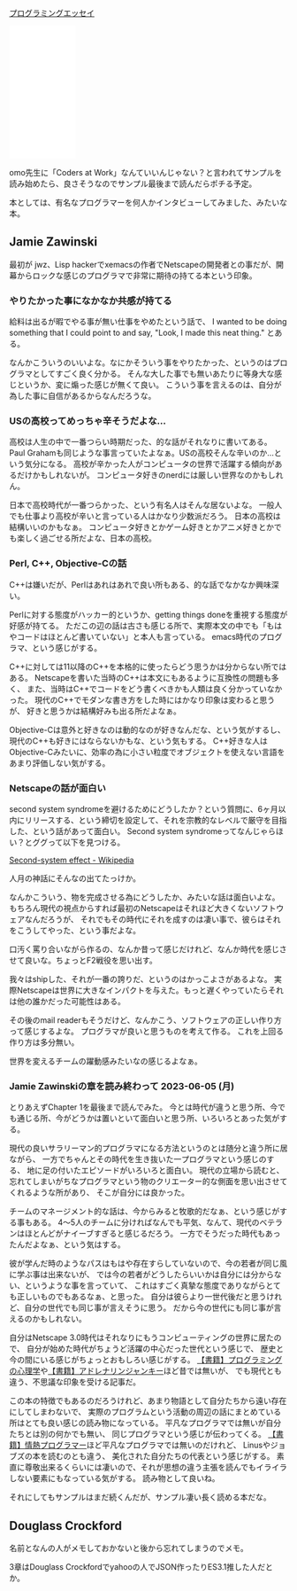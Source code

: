 [プログラミングエッセイ](%E3%83%97%E3%83%AD%E3%82%B0%E3%83%A9%E3%83%9F%E3%83%B3%E3%82%B0%E3%82%A8%E3%83%83%E3%82%BB%E3%82%A4)

<iframe sandbox="allow-popups allow-scripts allow-modals allow-forms allow-same-origin" style="width:120px;height:240px;" marginwidth="0" marginheight="0" scrolling="no" frameborder="0" src="//rcm-fe.amazon-adsystem.com/e/cm?lt1=_blank&bc1=000000&IS2=1&bg1=FFFFFF&fc1=000000&lc1=0000FF&t=karino203-22&language=ja_JP&o=9&p=8&l=as4&m=amazon&f=ifr&ref=as_ss_li_til&asins=B00ACC2536&linkId=11354af785d0ecac59293698e2e667ae"></iframe>

omo先生に「Coders at Work」なんていいんじゃない？と言われてサンプルを読み始めたら、良さそうなのでサンプル最後まで読んだらポチる予定。

本としては、有名なプログラマーを何人かインタビューしてみました、みたいな本。

## Jamie Zawinski

最初が jwz、Lisp hackerでxemacsの作者でNetscapeの開発者との事だが、開幕からロックな感じのプログラマで非常に期待の持てる本という印象。

### やりたかった事になかなか共感が持てる

給料は出るが暇でやる事が無い仕事をやめたという話で、
I wanted to be doing something that I could point to and say, "Look, I made this neat thing."
とある。

なんかこういうのいいよな。なにかそういう事をやりたかった、というのはプログラマとしてすごく良く分かる。
そんな大した事でも無いあたりに等身大な感じというか、変に煽った感じが無くて良い。
こういう事を言えるのは、自分が為した事に自信があるからなんだろうな。

### USの高校ってめっちゃ辛そうだよな…

高校は人生の中で一番つらい時期だった、的な話がそれなりに書いてある。
Paul Grahamも同じような事言っていたよなぁ。USの高校そんな辛いのか…という気分になる。
高校が辛かった人がコンピュータの世界で活躍する傾向があるだけかもしれないが。
コンピュータ好きのnerdには厳しい世界なのかもしれん。

日本で高校時代が一番つらかった、という有名人はそんな居ないよな。
一般人でも仕事より高校が辛いと言っている人はかなり少数派だろう。
日本の高校は結構いいのかもなぁ。
コンピュータ好きとかゲーム好きとかアニメ好きとかでも楽しく過ごせる所だよな、日本の高校。

### Perl, C++, Objective-Cの話

C++は嫌いだが、Perlはあれはあれで良い所もある、的な話でなかなか興味深い。

Perlに対する態度がハッカー的というか、getting things doneを重視する態度が好感が持てる。
ただこの辺の話は古さも感じる所で、実際本文の中でも「もはやコードはほとんど書いていない」と本人も言っている。
emacs時代のプログラマ、という感じがする。

C++に対しては11以降のC++を本格的に使ったらどう思うかは分からない所ではある。
Netscapeを書いた当時のC++は本文にもあるように互換性の問題も多く、
また、当時はC++でコードをどう書くべきかも人類は良く分かっていなかった。
現代のC++でモダンな書き方をした時にはかなり印象は変わると思うが、
好きと思うかは結構好みも出る所だよなぁ。

Objective-Cは意外と好きなのは動的なのが好きなんだな、という気がするし、現代のC++も好きにはならないかもな、という気もする。
C++好きな人はObjective-Cみたいに、効率の為に小さい粒度でオブジェクトを使えない言語をあまり評価しない気がする。

### Netscapeの話が面白い

second system syndromeを避けるためにどうしたか？という質問に、6ヶ月以内にリリースする、という締切を設定して、それを宗教的なレベルで厳守を目指した、という話があって面白い。
Second system syndromeってなんじゃらほい？とググって以下を見つける。

[Second-system effect - Wikipedia](https://en.wikipedia.org/wiki/Second-system_effect)

人月の神話にそんなの出てたっけか。

なんかこういう、物を完成させる為にどうしたか、みたいな話は面白いよな。
もちろん現代の視点からすれば最初のNetscapeはそれほど大きくないソフトウェアなんだろうが、
それでもその時代にそれを成すのは凄い事で、彼らはそれをこうしてやった、という事だよな。

口汚く罵り合いながら作るの、なんか昔って感じだけれど、なんか時代を感じさせて良いな。ちょっとF2戦役を思い出す。

我々はshipした、それが一番の誇りだ、というのはかっこよさがあるよな。
実際Netscapeは世界に大きなインパクトを与えた。もっと遅くやっていたらそれは他の誰かだった可能性はある。

その後のmail readerもそうだけど、なんかこう、ソフトウェアの正しい作り方って感じするよな。
プログラマが良いと思うものを考えて作る。
これを上回る作り方は多分無い。

世界を変えるチームの躍動感みたいなの感じるよなぁ。

### Jamie Zawinskiの章を読み終わって 2023-06-05 (月)

とりあえずChapter 1を最後まで読んでみた。
今とは時代が違うと思う所、今でも通じる所、今がどうかは置いといて面白いと思う所、いろいろとあった気がする。

現代の良いサラリーマン的プログラマになる方法というのとは随分と違う所に居ながら、
一方でちゃんとその時代を生き抜いた一プログラマという感じのする、
地に足の付いたエピソードがいろいろと面白い。
現代の立場から読むと、忘れてしまいがちなプログラマという物のクリエーター的な側面を思い出させてくれるような所があり、
そこが自分には良かった。

チームのマネージメント的な話は、今からみると牧歌的だなぁ、という感じがする事もある。
4〜5人のチームに分ければなんでも平気、なんて、現代のベテランはほとんどがナイーブすぎると感じるだろう。
一方でそうだった時代もあったんだよなぁ、という気はする。

彼が学んだ時のようなパスはもはや存在すらしていないので、今の若者が同じ風に学ぶ事は出来ないが、
では今の若者がどうしたらいいかは自分には分からない、というような事を言っていて、
これはすごく真摯な態度でありながらとても正しいものでもあるなぁ、と思った。
自分は彼らより一世代後だと思うけれど、自分の世代でも同じ事が言えそうに思う。
だから今の世代にも同じ事が言えるのかもしれない。

自分はNetscape 3.0時代はそれなりにもうコンピューティングの世界に居たので、
自分が始めた時代がちょうど活躍の中心だった世代という感じで、
歴史と今の間にいる感じがちょっとおもしろい感じがする。
[【書籍】プログラミングの心理学](%E3%80%90%E6%9B%B8%E7%B1%8D%E3%80%91%E3%83%97%E3%83%AD%E3%82%B0%E3%83%A9%E3%83%9F%E3%83%B3%E3%82%B0%E3%81%AE%E5%BF%83%E7%90%86%E5%AD%A6)や[【書籍】アドレナリンジャンキー](%E3%80%90%E6%9B%B8%E7%B1%8D%E3%80%91%E3%82%A2%E3%83%89%E3%83%AC%E3%83%8A%E3%83%AA%E3%83%B3%E3%82%B8%E3%83%A3%E3%83%B3%E3%82%AD%E3%83%BC)ほど昔では無いが、
でも現代とも違う、不思議な印象を受ける記事だ。

この本の特徴でもあるのだろうけれど、あまり物語として自分たちから遠い存在にしてしまわないで、
実際のプログラムという活動の周辺の話にまとめている所はとても良い感じの読み物になっている。
平凡なプログラマでは無いが自分たちとは別の何かでも無い、
同じプログラマという感じが伝わってくる。
[【書籍】情熱プログラマー](%E3%80%90%E6%9B%B8%E7%B1%8D%E3%80%91%E6%83%85%E7%86%B1%E3%83%97%E3%83%AD%E3%82%B0%E3%83%A9%E3%83%9E%E3%83%BC)ほど平凡なプログラマでは無いのだけれど、
Linusやジョブズの本を読むのとも違う、
美化された自分たちの代表という感じがする。
素直に尊敬出来るくらいには凄いので、それが思想の違う主張を読んでもイライラしない要素にもなっている気がする。
読み物として良いね。

それにしてもサンプルはまだ続くんだが、サンプル凄い長く読める本だな。

## Douglass Crockford

名前となんの人がメモしておかないと後から忘れてしまうのでメモ。

3章はDouglass Crockfordでyahooの人でJSON作ったりES3.1推した人だとか。